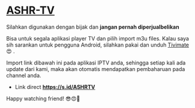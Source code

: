<h1><a href="https://ashrtv.my.id/">ASHR-TV</a></h1>


Silahkan digunakan dengan bijak dan <b>jangan pernah diperjualbelikan</b>

Bisa untuk segala aplikasi player TV dan pilih import m3u files.  Kalau saya sih sarankan untuk pengguna Android, silahkan pakai dan unduh <a href="https://github.com/letsgetwork/ASHR-TV/raw/main/apps/TiviMate%20Powerful.apk">Tivimate</a> 😍 .

Import link dibawah ini pada aplikasi IPTV anda, sehingga setiap kali ada update dari kami, maka akan otomatis mendapatkan pembaharuan pada channel anda.
- Link direct <b>https://s.id/ASHRTV</b>

Happy watching friend! 😎😍🥰
